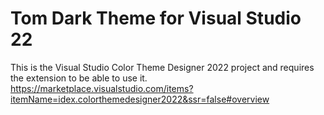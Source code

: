 # Tom Dark Theme for Visual Studio 22
This is the Visual Studio Color Theme Designer 2022 project and requires the extension to be able to use it.
https://marketplace.visualstudio.com/items?itemName=idex.colorthemedesigner2022&ssr=false#overview
